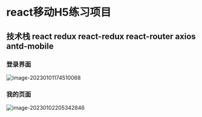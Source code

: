 # react移动H5练习项目

## 技术栈 react redux react-redux react-router axios antd-mobile



### 登录界面

![image-20230101174510068](https://bucket.thinkpeach.cn/typora/image-20230101174510068.png)

### 我的页面

![image-20230102205342846](https://bucket.thinkpeach.cn/typora/image-20230102205342846.png)
